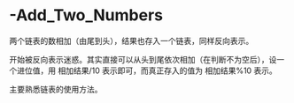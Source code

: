 # -Add_Two_Numbers

两个链表的数相加（由尾到头），结果也存入一个链表，同样反向表示。

开始被反向表示迷惑。其实直接可以从头到尾依次相加（在判断不为空后），设一个进位值，用 相加结果/10 表示即可，而真正存入的值为 相加结果%10 表示。

主要熟悉链表的使用方法。
